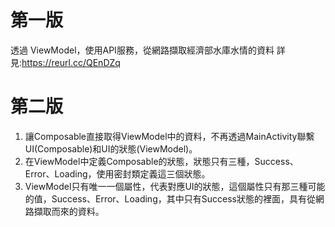 第一版
==================================
透過 ViewModel，使用API服務，從網路擷取經濟部水庫水情的資料
詳見:https://reurl.cc/QEnDZq

第二版
==================================
1. 讓Composable直接取得ViewModel中的資料，不再透過MainActivity聯繫UI(Composable)和UI的狀態(ViewModel)。  
2. 在ViewModel中定義Composable的狀態，狀態只有三種，Success、Error、Loading，使用密封類定義這三個狀態。  
3. ViewModel只有唯一一個屬性，代表對應UI的狀態，這個屬性只有那三種可能的值，Success、Error、Loading，其中只有Success狀態的裡面，具有從網路擷取而來的資料。
